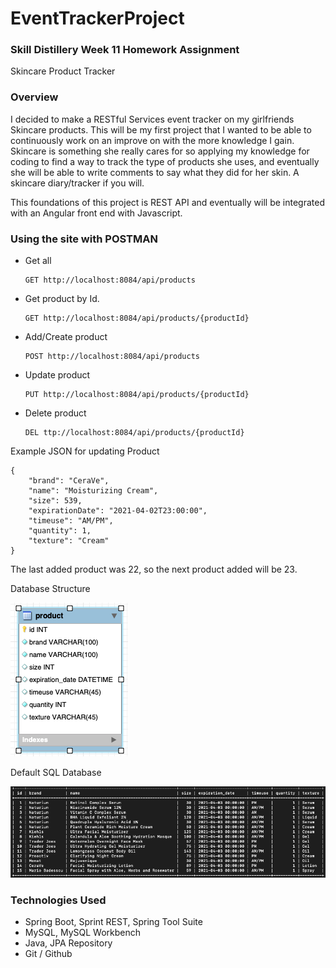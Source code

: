 # EventTrackerProject

### Skill Distillery Week 11 Homework Assignment

Skincare Product Tracker

### Overview

I decided to make a RESTful Services event tracker on my girlfriends Skincare products. This will be my first project that I wanted to be able to continuously work on an improve on with the more knowledge I gain. Skincare is something she really cares for so applying my knowledge for coding to find a way to track the type of products she uses, and eventually she will be able to write comments to say what they did for her skin. A skincare diary/tracker if you will.

This foundations of this project is REST API and eventually will be integrated with an Angular front end with Javascript.  

### Using the site with POSTMAN
- Get all
  ```
  GET http://localhost:8084/api/products
  ```
- Get product by Id.
  ```
  GET http://localhost:8084/api/products/{productId}
  ```
- Add/Create product
  ```
  POST http://localhost:8084/api/products
  ```
- Update product
  ```
  PUT http://localhost:8084/api/products/{productId}
  ```
- Delete product
  ```
  DEL ttp://localhost:8084/api/products/{productId}
  ```

Example JSON for updating Product

```
{
    "brand": "CeraVe",
    "name": "Moisturizing Cream",
    "size": 539,
    "expirationDate": "2021-04-02T23:00:00",
    "timeuse": "AM/PM",
    "quantity": 1,
    "texture": "Cream"
}
```

The last added product was 22, so the next product added will be 23.

Database Structure

![ER Diagram](Pictures/dbtable.png)

Default SQL Database

![SQL Table](Pictures/mysqldb.png)

### Technologies Used
- Spring Boot, Sprint REST, Spring Tool Suite
- MySQL, MySQL Workbench
- Java, JPA Repository
- Git / Github
